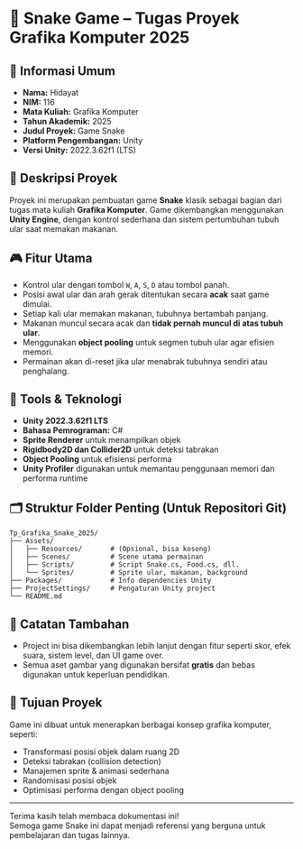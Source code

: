 # 🐍 Snake Game – Tugas Proyek Grafika Komputer 2025

## 🧾 Informasi Umum
- **Nama:** Hidayat 
- **NIM:** 116  
- **Mata Kuliah:** Grafika Komputer  
- **Tahun Akademik:** 2025  
- **Judul Proyek:** Game Snake  
- **Platform Pengembangan:** Unity  
- **Versi Unity:** 2022.3.62f1 (LTS)

## 📝 Deskripsi Proyek
Proyek ini merupakan pembuatan game **Snake** klasik sebagai bagian dari tugas mata kuliah **Grafika Komputer**. Game dikembangkan menggunakan **Unity Engine**, dengan kontrol sederhana dan sistem pertumbuhan tubuh ular saat memakan makanan.

## 🎮 Fitur Utama
- Kontrol ular dengan tombol `W`, `A`, `S`, `D` atau tombol panah.
- Posisi awal ular dan arah gerak ditentukan secara **acak** saat game dimulai.
- Setiap kali ular memakan makanan, tubuhnya bertambah panjang.
- Makanan muncul secara acak dan **tidak pernah muncul di atas tubuh ular**.
- Menggunakan **object pooling** untuk segmen tubuh ular agar efisien memori.
- Permainan akan di-reset jika ular menabrak tubuhnya sendiri atau penghalang.

## 🧱 Tools & Teknologi
- **Unity 2022.3.62f1 LTS**
- **Bahasa Pemrograman:** C#
- **Sprite Renderer** untuk menampilkan objek
- **Rigidbody2D dan Collider2D** untuk deteksi tabrakan
- **Object Pooling** untuk efisiensi performa
- **Unity Profiler** digunakan untuk memantau penggunaan memori dan performa runtime

## 🗂️ Struktur Folder Penting (Untuk Repositori Git)

```
Tp_Grafika_Snake_2025/
├── Assets/
│   ├── Resources/       # (Opsional, bisa kosong)
│   ├── Scenes/          # Scene utama permainan
│   ├── Scripts/         # Script Snake.cs, Food.cs, dll.
│   └── Sprites/         # Sprite ular, makanan, background
├── Packages/            # Info dependencies Unity
├── ProjectSettings/     # Pengaturan Unity project
└── README.md
```



## 🧠 Catatan Tambahan
- Project ini bisa dikembangkan lebih lanjut dengan fitur seperti skor, efek suara, sistem level, dan UI game over.
- Semua aset gambar yang digunakan bersifat **gratis** dan bebas digunakan untuk keperluan pendidikan.

## 🎯 Tujuan Proyek
Game ini dibuat untuk menerapkan berbagai konsep grafika komputer, seperti:
- Transformasi posisi objek dalam ruang 2D
- Deteksi tabrakan (collision detection)
- Manajemen sprite & animasi sederhana
- Randomisasi posisi objek
- Optimisasi performa dengan object pooling

---

Terima kasih telah membaca dokumentasi ini!  
Semoga game Snake ini dapat menjadi referensi yang berguna untuk pembelajaran dan tugas lainnya.
